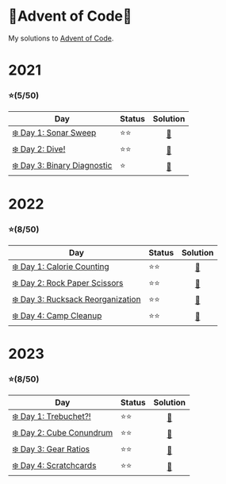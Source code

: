 # 🎄Advent of Code🎄
My solutions to [Advent of Code](https://adventofcode.com).

# 2021
### ⭐(5/50)
| Day                                                                         | Status   | Solution |
| --------------------------------------------------------------------------- | ---------| :--------: |
| [❄️ Day 1: Sonar Sweep](https://adventofcode.com/2021/day/1)                | ⭐⭐    | [🎯](2021/day1) |
| [❄️ Day 2: Dive!](https://adventofcode.com/2021/day/2)                      | ⭐⭐    | [🎯](2021/day2) | 
| [❄️ Day 3: Binary Diagnostic](https://adventofcode.com/2021/day/3)          | ⭐      | [🎯](2021/day3) | 


# 2022 
### ⭐(8/50)
| Day                                                                         | Status   | Solution |
| --------------------------------------------------------------------------- | ---------| :--------: |
| [❄️ Day 1: Calorie Counting](https://adventofcode.com/2022/day/1)           | ⭐⭐    | [🎯](2022/day1) |
| [❄️ Day 2: Rock Paper Scissors](https://adventofcode.com/2022/day/2)        | ⭐⭐    | [🎯](2022/day2) | 
| [❄️ Day 3: Rucksack Reorganization](https://adventofcode.com/2022/day/3)    | ⭐⭐    | [🎯](2022/day3) |
| [❄️ Day 4: Camp Cleanup](https://adventofcode.com/2022/day/4)               | ⭐⭐    | [🎯](2022/day4) |


# 2023 
### ⭐(8/50)
| Day                                                                         | Status   | Solution |
| --------------------------------------------------------------------------- | ---------| :--------: |
| [❄️ Day 1: Trebuchet?!](https://adventofcode.com/2023/day/1)                | ⭐⭐    | [🎯](2023/day1) |
| [❄️ Day 2: Cube Conundrum](https://adventofcode.com/2023/day/2)             | ⭐⭐    | [🎯](2023/day2) | 
| [❄️ Day 3: Gear Ratios](https://adventofcode.com/2023/day/3)                | ⭐⭐    | [🎯](2023/day3) | 
| [❄️ Day 4: Scratchcards](https://adventofcode.com/2023/day/4)               | ⭐⭐    | [🎯](2023/day4) | 
